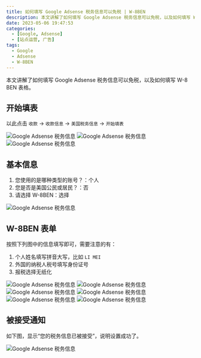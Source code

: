 ```yaml
---
title: 如何填写 Google Adsense 税务信息可以免税 | W-8BEN
description: 本文讲解了如何填写 Google Adsense 税务信息可以免税，以及如何填写 W-8 BEN 表格。
date: 2023-05-06 19:47:53
categories:
  - [Google, Adsense]
  - [站点运营, 广告]
tags:
  - Google
  - Adsense
  - W-8BEN
---
```


本文讲解了如何填写 Google Adsense 税务信息可以免税，以及如何填写 W-8 BEN 表格。

## 开始填表

以此点击 `收款` -> `收款信息` -> `美国税务信息` -> `开始填表`

![Google Adsense 税务信息](https://cdn.jsdelivr.net/gh/youngjuning/images@main/1683361664395.png)
![Google Adsense 税务信息](https://cdn.jsdelivr.net/gh/youngjuning/images@main/1683361691097.png)
![Google Adsense 税务信息](https://cdn.jsdelivr.net/gh/youngjuning/images@main/1683361711328.png)

## 基本信息

1. 您使用的是哪种类型的账号？：个人
2. 您是否是美国公民或居民？：否
3. 请选择 W-8BEN：选择

![Google Adsense 税务信息](https://cdn.jsdelivr.net/gh/youngjuning/images@main/1683361782277.png)


## W-8BEN 表单

按照下列图中的信息填写即可，需要注意的有：

1. 个人姓名填写拼音大写，比如 `LI MEI`
2. 外国的纳税人税号填写身份证号
3. 报税选择无纸化

![Google Adsense 税务信息](https://cdn.jsdelivr.net/gh/youngjuning/images@main/1683362043300.png)
![Google Adsense 税务信息](https://cdn.jsdelivr.net/gh/youngjuning/images@main/1683362207801.png)
![Google Adsense 税务信息](https://cdn.jsdelivr.net/gh/youngjuning/images@main/1683362383338.png)
![Google Adsense 税务信息](https://cdn.jsdelivr.net/gh/youngjuning/images@main/1683362398811.png)
![Google Adsense 税务信息](https://cdn.jsdelivr.net/gh/youngjuning/images@main/1683362490608.png)
![Google Adsense 税务信息](https://cdn.jsdelivr.net/gh/youngjuning/images@main/1683362505420.png)

## 被接受通知

如下图，显示“您的税务信息已被接受”，说明设置成功了。

![Google Adsense 税务信息](https://cdn.jsdelivr.net/gh/youngjuning/images@main/1683363578326.png)
